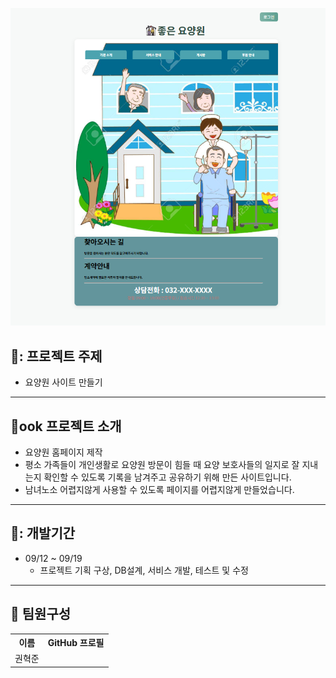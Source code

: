 ![이미지네임](https://github.com/hyeokjun9035/hyeokjun9035/blob/main/homepage.png)

## 📖: 프로젝트 주제
+ 요양원 사이트 만들기
---

## 📗ook 프로젝트 소개
+ 요양원 홈페이지 제작
+ 평소 가족들이 개인생활로 요양원 방문이 힘들 때 요양 보호사들의 일지로 잘 지내는지 확인할 수 있도록 기록을 남겨주고 공유하기 위해 만든 사이트입니다.
+ 남녀노소 어렵지않게 사용할 수 있도록 페이지를 어렵지않게 만들었습니다.
---

## 📅: 개발기간
 + 09/12 ~ 09/19
   + 프로젝트 기획 구상, DB설계, 서비스 개발, 테스트 및 수정
---

## 🤝 팀원구성
<table>
  <tr>
    <th>이름</th>
    <th>GitHub 프로필</th>
  </tr>
  <tr>
    <td>권혁준</td>
    <td><https://github.com/hyeokjun9035></td>
  </tr>
</table>
<!--
**hyeokjun9035/hyeokjun9035** is a ✨ _special_ ✨ repository because its `README.md` (this file) appears on your GitHub profile.

Here are some ideas to get you started:

- 🔭 I’m currently working on ...
- 🌱 I’m currently learning ...
- 👯 I’m looking to collaborate on ...
- 🤔 I’m looking for help with ...
- 💬 Ask me about ...
- 📫 How to reach me: ...
- 😄 Pronouns: ...
- ⚡ Fun fact: ...
-->
